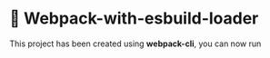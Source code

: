 # 🚀 Webpack-with-esbuild-loader

This project has been created using **webpack-cli**, you can now run
